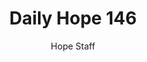 ---
image: /assets/img/daily-hope-default-artwork.png
title: Daily Hope 146
number: 146
categories:
  - Daily Hope
author: Hope Staff
notes: Daily Hope 146
embed: >-
  <iframe src="https://open.spotify.com/embed/episode/1JSEmt4EVwPO8ItUAcnw1b?utm_source=generator" width="400px" height="102px" frameborder=“0" scrolling=“no”></iframe>
---